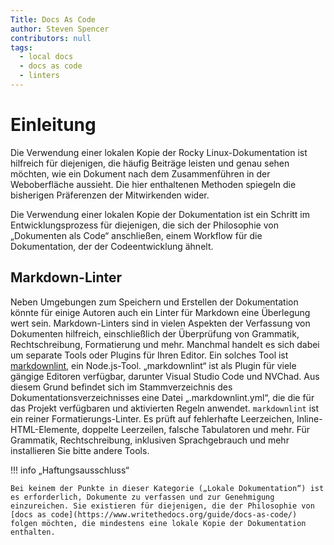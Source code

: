```yaml
---
Title: Docs As Code
author: Steven Spencer
contributors: null
tags:
  - local docs
  - docs as code
  - linters
---
```


# Einleitung

Die Verwendung einer lokalen Kopie der Rocky Linux-Dokumentation ist hilfreich für diejenigen, die häufig Beiträge leisten und genau sehen möchten, wie ein Dokument nach dem Zusammenführen in der Weboberfläche aussieht. Die hier enthaltenen Methoden spiegeln die bisherigen Präferenzen der Mitwirkenden wider.

Die Verwendung einer lokalen Kopie der Dokumentation ist ein Schritt im Entwicklungsprozess für diejenigen, die sich der Philosophie von „Dokumenten als Code“ anschließen, einem Workflow für die Dokumentation, der der Codeentwicklung ähnelt.

## Markdown-Linter

Neben Umgebungen zum Speichern und Erstellen der Dokumentation könnte für einige Autoren auch ein Linter für Markdown eine Überlegung wert sein. Markdown-Linters sind in vielen Aspekten der Verfassung von Dokumenten hilfreich, einschließlich der Überprüfung von Grammatik, Rechtschreibung, Formatierung und mehr. Manchmal handelt es sich dabei um separate Tools oder Plugins für Ihren Editor. Ein solches Tool ist [markdownlint](https://github.com/DavidAnson/markdownlint), ein Node.js-Tool. „markdownlint“ ist als Plugin für viele gängige Editoren verfügbar, darunter Visual Studio Code und NVChad. Aus diesem Grund befindet sich im Stammverzeichnis des Dokumentationsverzeichnisses eine Datei „.markdownlint.yml“, die die für das Projekt verfügbaren und aktivierten Regeln anwendet. `markdownlint` ist ein reiner Formatierungs-Linter. Es prüft auf fehlerhafte Leerzeichen, Inline-HTML-Elemente, doppelte Leerzeilen, falsche Tabulatoren und mehr. Für Grammatik, Rechtschreibung, inklusiven Sprachgebrauch und mehr installieren Sie bitte andere Tools.

!!! info „Haftungsausschluss“

```
Bei keinem der Punkte in dieser Kategorie („Lokale Dokumentation“) ist es erforderlich, Dokumente zu verfassen und zur Genehmigung einzureichen. Sie existieren für diejenigen, die der Philosophie von [docs as code](https://www.writethedocs.org/guide/docs-as-code/) folgen möchten, die mindestens eine lokale Kopie der Dokumentation enthalten.
```
